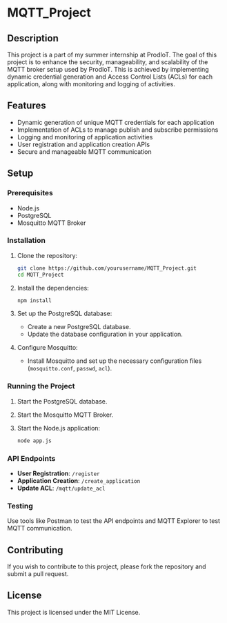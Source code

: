 # MQTT_Project

## Description

This project is a part of my summer internship at ProdIoT. The goal of this project is to enhance the security, manageability, and scalability of the MQTT broker setup used by ProdIoT. This is achieved by implementing dynamic credential generation and Access Control Lists (ACLs) for each application, along with monitoring and logging of activities.

## Features

- Dynamic generation of unique MQTT credentials for each application
- Implementation of ACLs to manage publish and subscribe permissions
- Logging and monitoring of application activities
- User registration and application creation APIs
- Secure and manageable MQTT communication

## Setup

### Prerequisites

- Node.js
- PostgreSQL
- Mosquitto MQTT Broker

### Installation

1. Clone the repository:

    ```bash
    git clone https://github.com/yourusername/MQTT_Project.git
    cd MQTT_Project
    ```

2. Install the dependencies:

    ```bash
    npm install
    ```

3. Set up the PostgreSQL database:

    - Create a new PostgreSQL database.
    - Update the database configuration in your application.

4. Configure Mosquitto:

    - Install Mosquitto and set up the necessary configuration files (`mosquitto.conf`, `passwd`, `acl`).

### Running the Project

1. Start the PostgreSQL database.

2. Start the Mosquitto MQTT Broker.

3. Start the Node.js application:

    ```bash
    node app.js
    ```

### API Endpoints

- **User Registration**: `/register`
- **Application Creation**: `/create_application`
- **Update ACL**: `/mqtt/update_acl`

### Testing

Use tools like Postman to test the API endpoints and MQTT Explorer to test MQTT communication.

## Contributing

If you wish to contribute to this project, please fork the repository and submit a pull request.

## License

This project is licensed under the MIT License.
